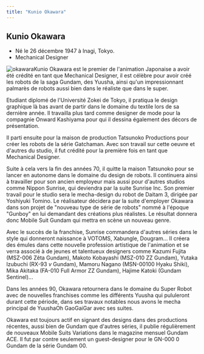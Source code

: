```yaml
---
title: "Kunio Okawara"
---
```


Kunio Okawara
-------------


* Né le 26 décembre 1947 à Inagi, Tokyo.
* Mechanical Designer


![okawara](/images/stories/Encyclopedie/biographies/okawara.jpg)Kunio Okawara est le premier de l'animation Japonaise a avoir été crédité en tant que Mechanical Designer, il est célèbre pour avoir créé les robots de la saga Gundam, des Yuusha, ainsi qu'un impressionnant palmarès de robots aussi bien dans le réaliste que dans le super.


Etudiant diplomé de l'Université Zokei de Tokyo, il pratiqua le design graphique là bas avant de partir dans le domaine du textile lors de sa dernière année. Il travailla plus tard comme designer de mode pour la compagnie Onward Kashiyama pour qui il dessina également des décors de présentation.


Il parti ensuite pour la maison de production Tatsunoko Productions pour créer les robots de la série Gatchaman. Avec son travail sur cette oeuvre et d'autres du studio, il fut crédité pour la première fois en tant que Mechanical Designer.


Suite à cela vers la fin des années 70, il quitte la maison Tatsunoko pour se lancer en autonome dans le domaine du design de robots. Il continuera ainsi à travailler pour son ancien employeur mais aussi pour d'autres studios comme Nippon Sunrise, qui deviendra par la suite Sunrise Inc. Son premier travail pour le studio sera le mecha-design du robot de Daitam 3, dirigée par Yoshiyuki Tomino. Le réalisateur décidera par la suite d'employer Okawara dans son projet de "nouveau type de série de robots" nommé à l'époque "Gunboy" en lui demandant des créations plus réalistes. Le résultat donnera donc Mobile Suit Gundam qui mettra en scène un nouveau genre.


Avec le succès de la franchise, Sunrise commandera d'autres séries dans le style qui donneront naissance à VOTOMS, Xabungle, Dougram... Il créera des émules dans cette nouvelle profession artistique de l'animation et se verra associé à de jeunes et talentueux designers comme Kazumi Fujita (MSZ-006 Zêta Gundam), Makoto Kobayashi (MSZ-010 ZZ Gundam), Yutaka Izubuchi (RX-93 *v* Gundam), Mamoru Nagano (MSN-00100 Hyaku Shiki), Mika Akitaka (FA-010 Full Armor ZZ Gundam), Hajime Katoki (Gundam Sentinel)...


Dans les années 90, Okawara retournera dans le domaine du Super Robot avec de nouvelles franchises comme les différents Yuusha qui pululeront durant cette période, dans ses travaux notables nous avons le mecha principal de YuushaOh GaoGaiGar avec ses suites.


Okawara est toujours actif en signant des designs dans des productions récentes, aussi bien de Gundam que d'autres séries, il publie régulièrement de nouveaux Mobile Suits Variations dans le magazine mensuel Gundam ACE. Il fut par contre seulement un guest-designer pour le GN-000 0 Gundam de la série Gundam 00.

